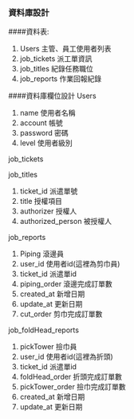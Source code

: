 ### 資料庫設計

####資料表:
1. Users 主管、員工使用者列表
2. job_tickets 派工單資訊
3. job_titles 紀錄任務職位
4. job_reports 作業回報紀錄


####資料庫欄位設計
Users
1. name 使用者名稱
2. account 帳號
3. password 密碼
4. level 使用者級別

job_tickets


job_titles
1. ticket_id 派遣單號
2. title 授權項目
3. authorizer 授權人
4. authorized_person 被授權人



job_reports  
1. Piping 滾邊員  
2. user_id 使用者id(這裡為剪巾員)  
3. ticket_id 派遣單id  
4. piping_order 滾邊完成訂單數  
5. created_at 新增日期  
6. update_at 更新日期  
7. cut_order 剪巾完成訂單數  


job_foldHead_reports  
1. pickTower 撿巾員  
2. user_id 使用者id(這裡為折頭)
3. ticket_id 派遣單id
4. foldHead_order 折頭完成訂單數
5. pickTower_order 撿巾完成訂單數  
6. created_at 新增日期
7. update_at 更新日期

